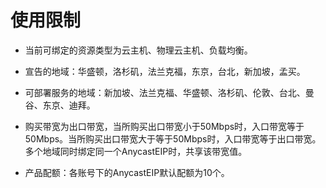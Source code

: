  

# 使用限制

* 当前可绑定的资源类型为云主机、物理云主机、负载均衡。

* 宣告的地域：华盛顿，洛杉矶，法兰克福，东京，台北，新加坡，孟买。

* 可部署服务的地域：新加坡、法兰克福、华盛顿、洛杉矶、伦敦、台北、曼谷、东京、迪拜。

* 购买带宽为出口带宽，当所购买出口带宽小于50Mbps时，入口带宽等于50Mbps。当所购买出口带宽大于等于50Mbps时，入口带宽等于出口带宽。多个地域同时绑定同一个AnycastEIP时，共享该带宽值。

* 产品配额：各账号下的AnycastEIP默认配额为10个。

